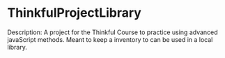 # ThinkfulProjectLibrary
Description: A project for the Thinkful Course to practice using advanced javaScript methods. 
Meant to keep a inventory to can be used in a local library.
